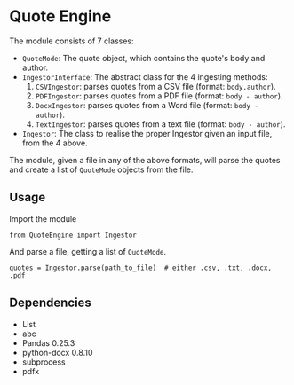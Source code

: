 # Quote Engine
The module consists of 7 classes:

- `QuoteMode`: The quote object, which contains the quote's body and author.
- `IngestorInterface`: The abstract class for the 4 ingesting methods:
    1. `CSVIngestor`: parses quotes from a CSV file (format: `body,author`).
    2. `PDFIngestor`: parses quotes from a PDF file (format: `body - author`).
    3. `DocxIngestor`: parses quotes from a Word file (format: `body - author`).
    4. `TextIngestor`: parses quotes from a text file (format: `body - author`).
- `Ingestor`: The class to realise the proper Ingestor given an input file, from the 4 above.

The module, given a file in any of the above formats, will parse the quotes and create a list of `QuoteMode` objects from the file.

## Usage
Import the module
```
from QuoteEngine import Ingestor
```
And parse a file, getting a list of `QuoteMode`.
```
quotes = Ingestor.parse(path_to_file)  # either .csv, .txt, .docx, .pdf
```

## Dependencies
- List
- abc
- Pandas 0.25.3
- python-docx 0.8.10
- subprocess
- pdfx